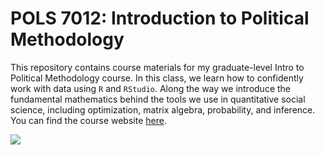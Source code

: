 # POLS 7012: Introduction to Political Methodology

This repository contains course materials for my graduate-level Intro to Political Methodology course. In this class, we learn how to confidently work with data using `R` and `RStudio`. Along the way we introduce the fundamental mathematics behind the tools we use in quantitative social science, including optimization, matrix algebra, probability, and inference. You can find the course website [here](https://joeornstein.github.io/pols-7012/).

[![](https://imgs.xkcd.com/comics/certainty.png)](https://xkcd.com/263/)
